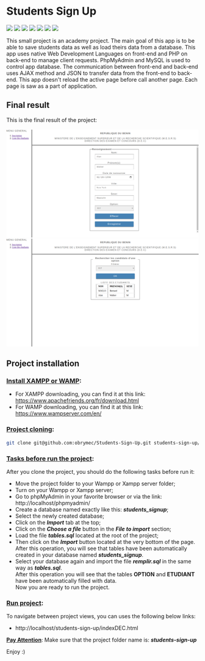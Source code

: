 # Students Sign Up
![](https://img.shields.io/badge/javascript-%20ES5-orange)
![](https://img.shields.io/badge/mysql-%208.0-green)
![](https://img.shields.io/badge/css-%203-lightgrey)
![](https://img.shields.io/badge/jquery-%201.5-blue)
![](https://img.shields.io/badge/sql-%2013.0-orange)
![](https://img.shields.io/badge/html-%205-blue)
![](https://img.shields.io/badge/php-7.4-blue)

This small project is an academy project. The main goal of this app is to be able to save students data as well as load theirs data from a database. This app uses native Web Development Languages on front-end and PHP on back-end to manage client requests. PhpMyAdmin and MySQL is used to control app database. The communication between front-end and back-end uses AJAX method and JSON to transfer data from the front-end to back-end. This app doesn't reload the active page before call another page. Each page is saw as a part of application.

## Final result
This is the final result of the project:<br/><br/>
![](./render-1.png)
![](./render-2.png)

## Project installation

### <u>Install XAMPP or WAMP</u>:
- For XAMPP downloading, you can find it at this link: <a href = "https://www.apachefriends.org/fr/download.html">https://www.apachefriends.org/fr/download.html</a>
- For WAMP downloading, you can find it at this link: <a href = "https://www.wampserver.com/en">https://www.wampserver.com/en/</a>

### <u>Project cloning</u>:
```sh
git clone git@github.com:obrymec/Students-Sign-Up.git students-sign-up/
```

### <u>Tasks before run the project</u>:
After you clone the project, you should do the following tasks before run it:
- Move the project folder to your Wampp or Xampp server folder;
- Turn on your Wampp or Xampp server;
- Go to phpMyAdmin in your favorite browser or via the link: http://localhost/phpmyadmin/
- Create a database named exactly like this: <i><strong>students_signup</strong></i>;
- Select the newly created database;
- Click on the <i><strong>Import</strong></i> tab at the top;
- Click on the <i><strong>Choose a file</strong></i> button in the <i><strong>File to import</strong></i> section;
- Load the file <i><strong>tables.sql</strong></i> located at the root of the project;
- Then click on the <i><strong>Import</strong></i> button located at the very bottom of the page.<br/>
After this operation, you will see that tables have been automatically created in your database named <i><strong>students_signup</strong></i>.
- Select your database again and import the file <i><strong>remplir.sql</i></strong> in the same way as <i><strong>tables.sql</i></strong>.<br/>
After this operation you will see that the tables <strong>OPTION</strong> and <strong>ETUDIANT</strong> have been automatically filled with data.<br/>
Now you are ready to run the project.

### <u>Run project</u>:
To navigate between project views, you can uses the following below links:
- http://localhost/students-sign-up/indexDEC.html

<u><strong>Pay Attention</strong></u>: Make sure that the project folder name is: <i><strong>students-sign-up</i></strong>

Enjoy :)

